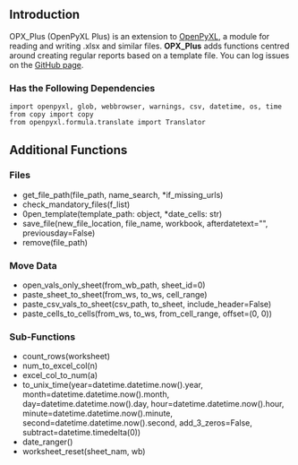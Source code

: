 ## Introduction

OPX_Plus (OpenPyXL Plus) is an extension to [OpenPyXL](https://pypi.org/project/openpyxl/), a module for reading and writing .xlsx and similar files. **OPX_Plus** adds functions centred around creating regular reports based on a template file. You can log issues on the [GitHub page](https://github.com/StevenWilson9/OPX_Plus/issues).

### Has the Following Dependencies
```
import openpyxl, glob, webbrowser, warnings, csv, datetime, os, time
from copy import copy
from openpyxl.formula.translate import Translator
```

## Additional Functions
### Files
- get_file_path(file_path, name_search, *if_missing_urls)
- check_mandatory_files(f_list)
- 0pen_template(template_path: object, *date_cells: str)
- save_file(new_file_location, file_name, workbook, afterdatetext="", previousday=False)
- remove(file_path)
### Move Data
- open_vals_only_sheet(from_wb_path, sheet_id=0)
- paste_sheet_to_sheet(from_ws, to_ws, cell_range)
- paste_csv_vals_to_sheet(csv_path, to_sheet, include_header=False)
- paste_cells_to_cells(from_ws, to_ws, from_cell_range, offset=(0, 0))

### Sub-Functions
- count_rows(worksheet)
- num_to_excel_col(n)
- excel_col_to_num(a)
- to_unix_time(year=datetime.datetime.now().year, month=datetime.datetime.now().month,
                 day=datetime.datetime.now().day, hour=datetime.datetime.now().hour,
                 minute=datetime.datetime.now().minute, second=datetime.datetime.now().second, add_3_zeros=False,
                 subtract=datetime.timedelta(0))
- date_ranger()
- worksheet_reset(sheet_nam, wb)


